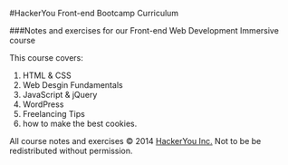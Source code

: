 #HackerYou Front-end Bootcamp Curriculum

###Notes and exercises for our Front-end Web Development Immersive course

This course covers:

1. HTML & CSS
2. Web Desgin Fundamentals
3. JavaScript & jQuery
4. WordPress
5. Freelancing Tips
6. how to make the best cookies. 

All course notes and exercises &copy; 2014 [HackerYou Inc.](http://hackeryou.com) Not to be be redistributed without permission.
